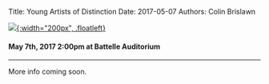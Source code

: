 Title: Young Artists of Distinction
Date: 2017-05-07
Authors: Colin Brislawn

[![ ]({filename}/images/2015-2016/StephenBeus200.jpg){:width="200px", .floatleft}]({filename}./YoungArtists.md)

#### May 7th, 2017 2:00pm at Battelle Auditorium

---

More info coming soon.